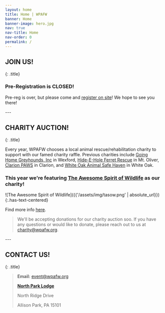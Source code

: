 ```yaml
---
layout: home
title: Home | WPAFW
banner: Home
banner-image: hero.jpg
nav: true
nav-title: Home
nav-order: 0
permalink: /
---
```


<section class="section">

## JOIN US!
{: .title}

### Pre-Registration is CLOSED!

Pre-reg is over, but please come and [register on site](/registration)! We hope to see you there!

</section>
---
<section class="section">

## CHARITY AUCTION!
{: .title}

Every year, WPAFW chooses a local animal rescue/rehabilitation charity to support with our famed charity raffle. Previous charities include [Going Home Greyhounds, Inc](https://www.goinghomegreyhounds.org/) in Wexford, [Hide-E-Hole Ferret Rescue](https://hide-e-hole.com/) in Mt. Oliver, [Clarion PAWS](http://www.clarionpaws.org/) in Clarion, and [White Oak Animal Safe Haven](https://whiteoakanimalsafehaven.com/) in White Oak. 

### This year we're featuring **[The Awesome Spirit of Wildlife](https://tasow.org)** as our charity!

![The Awesome Spirit of Wildlife]({{'/assets/img/tasow.png' | absolute_url}})
{:.has-text-centered}

Find more info [here](/charity).

>We'll be accepting donations for our charity auction soo. If you have any questions or would like to donate, please reach out to us at [charity@wpafw.org](mailto:charity@wpafw.org).

</section>
---
<section class="section">

## CONTACT US!
{: .title}

>**Email:** [event@wpafw.org](mailto:event@wpafw.org)
>
>[**North Park Lodge**](https://goo.gl/maps/o1S7uUwtQZ2aN6wi9)
>
>North Ridge Drive
>
>Allison Park, PA 15101

</section>
